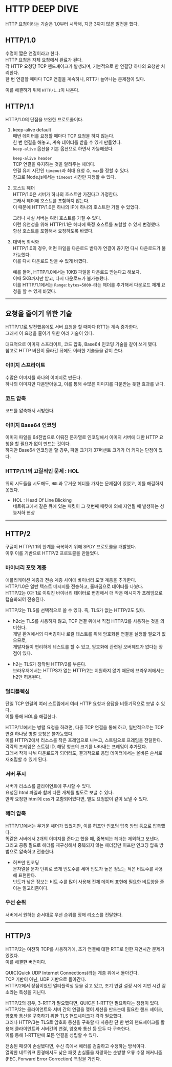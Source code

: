 # HTTP DEEP DIVE

HTTP 요청이라는 기술은 1.0부터 시작해, 지금 3까지 많은 발전을 했다.

## HTTP/1.0

수명이 짧은 연결이라고 한다. <br />
HTTP 요청은 자체 요청에서 완료가 된다. <br />
각 HTTP 요청당 TCP 핸드셰이크가 발생되며, 기본적으로 한 연결당 하나의 요청만 처리한다. <br />
한 번 연결할 때마다 TCP 연결을 계속하니, RTT가 늘어나는 문제점이 있다.

이를 해결하기 위해 `HTTP/1.1`이 나온다.

## HTTP/1.1

HTTP/1.0의 단점을 보완한 프로토콜이다.

1. keep-alive default <br />
   매번 데이터를 요청할 때마다 TCP 요청을 하지 않는다. <br />
   한 번 연결을 해놓고, 계속 데이터를 받을 수 있게 만들었다. <br />
   `keep-alive` 옵션을 기본 옵션으로 하면서 가능해졌다.

   `keep-alive header` <br />
   TCP 연결을 유지하는 것을 알려주는 헤더다. <br />
   연결 유지 시간인 `timeout`과 최대 요청 수, `max`를 정할 수 있다. <br />
   참고로 Node.js에서는 `timeout` 시간만 지정할 수 있다.

2. 호스트 헤더 <br />
   HTTP/1.0은 서버가 하나의 호스트만 가진다고 가정한다. <br />
   그래서 헤더에 호스트를 포함하지 않는다. <br />
   이 때문에 HTTP/1.0은 하나의 IP에 하나의 호스트만 가질 수 있었다.

   그러나 사실 서버는 여러 호스트를 가질 수 있다. <br />
   이런 유연성을 위해 HTTP/1.1은 헤더에 특정 호스트를 포함할 수 있게 변경했다. <br />
   항상 호스트를 포함해서 요청하도록 바꼈다.

3. 대역폭 최적화 <br />
   HTTP/1.0의 경우, 어떤 파일을 다운로드 받다가 연결이 끊기면 다시 다운로드가 불가능했다. <br />
   이를 다시 다운로드 받을 수 있게 바꼈다.

   예를 들어, HTTP/1.0에서는 10KB 파일을 다운로드 받는다고 해보자. <br />
   이때 5KB까지만 받고, 다시 다운로드가 불가능했다. <br />
   이를 HTTP/1.1에서는 `Range:bytes=5000-`라는 헤더를 추가해서 다운로드 재개 요청을 할 수 있게 바꼈다.

---

## 요청을 줄이기 위한 기술

HTTP/1.1로 발전했음에도 서버 요청을 할 때마다 RTT는 계속 증가한다. <br />
그래서 이 요청을 줄이기 위한 여러 기술이 있다.

대표적으로 이미지 스프라이트, 코드 압축, Base64 인코딩 기술을 같이 쓰게 됐다. <br />
참고로 HTTP 버전이 올라간 뒤에도 이러한 기술들을 같이 쓴다.

### 이미지 스프라이트

수많은 이미지를 하나의 이미지로 만든다. <br />
하나의 이미지만 다운받아놓고, 이를 통해 수많은 이미지를 다운받는 듯한 효과를 낸다.

### 코드 압축

코드를 압축해서 서빙한다.

### 이미지 Base64 인코딩

이미지 파일을 64진법으로 이뤄진 문자열로 인코딩해서 이미지 서버에 대한 HTTP 요청을 할 필요가 없이 만드는 것이다. <br />
하지만 Base64 인코딩을 할 경우, 파일 크기가 37퍼센트 크기가 더 커지는 단점이 있다.

### HTTP/1.1의 고질적인 문제 : HOL

위의 시도들을 시도해도, `HOL`과 무거운 헤더를 가지는 문제점이 있었고, 이를 해결하지 못했다.

- HOL : Head Of Line Blicking <br />
  네트워크에서 같은 큐에 있는 패킷이 그 첫번째 패킷에 의해 지연될 때 발생하는 성능저하 현상

---

## HTTP/2

구글이 HTTP/1.1의 한계를 극복하기 위해 SPDY 프로토콜을 개발했다. <br />
이후 이를 기반으로 HTTP/2 프로토콜을 만들었다.

### 바이너리 포맷 계층

애플리케이션 계층과 전송 계층 사이에 바이너리 포맷 계층을 추가한다. <br />
HTTP/1.0은 일반 텍스트 메시지를 전송하고, 줄바꿈으로 데이터를 나눴다. <br />
HTTP/2는 0과 1로 이뤄진 바이너리 데이터로 변경해서 더 작은 메시지가 프레임으로 캡슐화되어 전송된다.

HTTP/2는 TLS를 선택적으로 쓸 수 있다. 즉, TLS가 없는 HTTP/2도 있다. <br />

- h2c는 TLS를 사용하지 않고, TCP 연결 위에서 직접 HTTP/2를 사용하는 것을 의미한다. <br />
  개발 환겨에서의 디버깅이나 로컬 테스트를 위해 암호화된 연결을 설정할 필요가 없으므로, <br />
  개발자들이 편리하게 테스트를 할 수 있고, 암호화에 관련된 오버헤드가 없다는 장점이 있다.

- h2는 TLS가 장착된 HTTP/2를 부른다. <br />
  브라우저에서는 HTTPS가 없는 HTTP/2는 지원하지 않기 때문에 브라우저에서는 h2만 허용된다.

### 멀티플렉싱

단일 TCP 연결의 여러 스트림에서 여러 HTTP 요청과 응답을 비동기적으로 보낼 수 있다. <br />
이를 통해 HOL을 해결한다.

HTTP/1.1에서는 병렬 요청을 하려면, 다중 TCP 연결을 통해 하고, 일반적으로는 TCP 연결 하나당 병렬 요청은 불가능했다. <br />
이를 HTTP/2에서 리소스를 작은 프레임으로 나누고, 스트림으로 프레임을 전달한다. <br />
각각의 프레임은 스트림 ID, 해당 청크의 크기를 나타내는 프레임이 추가됐다. <br />
그래서 작게 나눠 다운로드가 되더라도, 결과적으로 응답 데이터에서는 올바른 순서로 재조립할 수 있게 된다.

### 서버 푸시

서버가 리소스를 클라이언트에 푸시할 수 있다. <br />
요청된 html 파일과 함께 다른 개체를 별도로 보낼 수 있다. <br />
만약 요청한 html에 css가 포함되어있다면, 별도 요청없이 같이 보낼 수 있다.

### 헤더 압축

HTTP/1.1에서는 무거운 헤더가 있었지만, 이를 허프만 인코딩 압축 방법 등으로 압축했다. <br />
똑같은 서버에서 2개의 이미지를 준다고 했을 때, 중복되는 헤더는 제외하고 보낸다. <br />
그리고 공통 필드로 헤더를 재구성해서 중복되지 않는 헤더값만 허프만 인코딩 압축 방법으로 압축하고 전송한다.

- 허프만 인코딩 <br />
  문자열을 문자 단위로 쪼개 빈도수를 세어 빈도가 높은 정보는 적은 비트수를 사용해 표현한다. <br />
  빈도가 낮은 정보는 비트 수를 많이 사용해 전체 데이터 표현에 필요한 비트양을 줄이는 알고리즘이다.

### 우선 순위

서버에서 원하는 순서대로 우선 순위를 정해 리소스를 전달한다.

---

## HTTP/3

HTTP/2는 여전히 TCP를 사용하기에, 초기 연결에 대한 RTT로 인한 지연시간 문제가 있었다. <br />
이를 해결한 버전이다.

QUIC(Quick UDP Internet Connections)라는 계층 위에서 돌아간다. <br />
TCP 기반이 아닌, UDP 기반으로 돌아간다. <br />
HTTP/2에서 장점이었던 멀티플랙싱 등을 갖고 있고, 초기 연결 설정 시에 지연 시간 감소라는 특성을 지닌다.

HTTP/2의 경우, 3-RTT가 필요했다면, QUIC은 1-RTT만 필요하다는 장점이 있다. <br />
HTTP/2는 클라이언트와 서버 간의 연결을 맺어 세션을 만드는데 필요한 핸드 셰이크, 암호화 통신을 구축하기 위한 TLS 핸드셰이크가 각각 필요했다. <br />
그러나 HTTP/3는 TLS로 암호화 통신을 구축할 때 사용한 단 한 번의 핸드셰이크를 활용해 클라이언트와 서버간의 연결, 암호화 통신 등 모두 다 구축한다. <br />
이를 통해 1-RTT만에 모든 연결을 성립할 수 있다.

전송된 패킷이 손실됐다면, 수신 측에서 에러를 검출하고 수정하는 방식이다. <br />
열악한 네트워크 환경에서도 낮은 패킷 손실률을 자랑하는 순방향 오류 수정 매커니즘(FEC, Forward Error Correction) 특징을 가진다.
